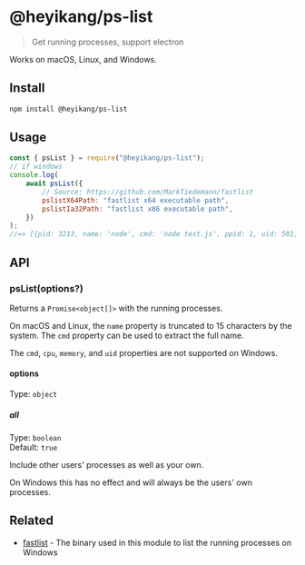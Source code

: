 # @heyikang/ps-list

> Get running processes, support electron

Works on macOS, Linux, and Windows.

## Install

```sh
npm install @heyikang/ps-list
```

## Usage

```js
const { psList } = require("@heyikang/ps-list");
// if windows
console.log(
	await psList({
		// Source: https://github.com/MarkTiedemann/fastlist
		pslistX64Path: "fastlist x64 executable path",
		pslistIa32Path: "fastlist x86 executable path",
	})
);
//=> [{pid: 3213, name: 'node', cmd: 'node test.js', ppid: 1, uid: 501, cpu: 0.1, memory: 1.5}, …]
```

## API

### psList(options?)

Returns a `Promise<object[]>` with the running processes.

On macOS and Linux, the `name` property is truncated to 15 characters by the system. The `cmd` property can be used to extract the full name.

The `cmd`, `cpu`, `memory`, and `uid` properties are not supported on Windows.

#### options

Type: `object`

##### all

Type: `boolean`\
Default: `true`

Include other users' processes as well as your own.

On Windows this has no effect and will always be the users' own processes.

## Related

- [fastlist](https://github.com/MarkTiedemann/fastlist) - The binary used in this module to list the running processes on Windows
